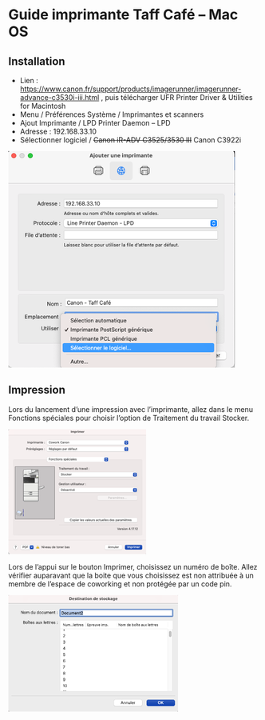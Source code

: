 # Guide imprimante Taff Café – Mac OS

## Installation

- Lien : https://www.canon.fr/support/products/imagerunner/imagerunner-advance-c3530i-iii.html , puis télécharger UFR Printer Driver & Utilities for Macintosh
- Menu   / Préférences Système / Imprimantes et scanners
- Ajout Imprimante / LPD Printer Daemon – LPD
- Adresse : 192.168.33.10
- Sélectionner logiciel / ~~Canon iR-ADV C3525/3530 III~~ Canon C3922i

![](./media/installation.png)

## Impression
Lors du lancement d’une impression avec l’imprimante, allez dans le menu Fonctions spéciales pour choisir l’option de Traitement du travail Stocker.

![](./media/stocker.png)

Lors de l’appui sur le bouton Imprimer, choisissez un numéro de boîte. Allez vérifier auparavant que la boite que vous choisissez est non attribuée à un membre de l’espace de coworking et non protégée par un code pin.
 
![](./media/choix.png)
